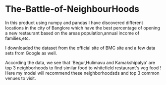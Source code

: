 # The-Battle-of-NeighbourHoods

In this product using numpy and pandas I have discovered different locations in the city of Banglore which have the best percentage of opening a new restaurant based on the areas population,annual income of families,etc.

I downloaded the dataset from the official site of BMC site and a few data sets from Google as well.

According the data, we see that 'Begur,Hulimavu and Kamakshipalya' are top 3 neighborhoods to find similar food to whitefield restaurant's veg food !
Here my model will recommend these neighborhoodsds and top 3 common venues to visit.

